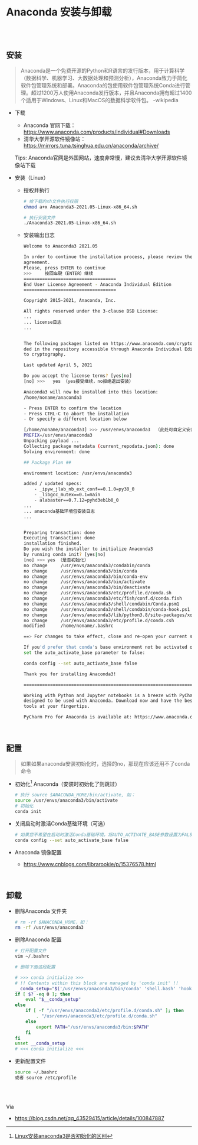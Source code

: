 # Anaconda 安装与卸载

</br>
</br>

## 安装

> Anaconda是一个免费开源的Python和R语言的发行版本，用于计算科学（数据科学、机器学习、大数据处理和预测分析），Anaconda致力于简化软件包管理系统和部署。Anaconda的包使用软件包管理系统Conda进行管理。超过1200万人使用Anaconda发行版本，并且Anaconda拥有超过1400个适用于Windows、Linux和MacOS的数据科学软件包。     -wikipedia

* 下载
  * Anaconda 官网下载：<https://www.anaconda.com/products/individual#Downloads>
  * 清华大学开源软件镜像站：<https://mirrors.tuna.tsinghua.edu.cn/anaconda/archive/>

  Tips: Anaconda官网是外国网站，速度非常慢，建议去清华大学开源软件镜像站下载

* 安装（Linux）
  * 授权并执行

    ```sh
    # 给下载的sh文件执行权限
    chmod a+x Anaconda3-2021.05-Linux-x86_64.sh

    # 执行安装文件
    ./Anaconda3-2021.05-Linux-x86_64.sh
    ```
  
  * 安装输出日志

    ```sh
    Welcome to Anaconda3 2021.05

    In order to continue the installation process, please review the license
    agreement.
    Please, press ENTER to continue
    >>>     按回车键（ENTER）继续
    ===================================
    End User License Agreement - Anaconda Individual Edition
    ===================================

    Copyright 2015-2021, Anaconda, Inc.

    All rights reserved under the 3-clause BSD License:
    ...
    ... license日志
    ...


    The following packages listed on https://www.anaconda.com/cryptography are inclu
    ded in the repository accessible through Anaconda Individual Edition that relate
    to cryptography.

    Last updated April 5, 2021

    Do you accept the license terms? [yes|no]
    [no] >>>   yes （yes接受继续，no拒绝退出安装）

    Anaconda3 will now be installed into this location:
    /home/noname/anaconda3

    - Press ENTER to confirm the location
    - Press CTRL-C to abort the installation
    - Or specify a different location below

    [/home/noname/anaconda3] >>> /usr/envs/anaconda3  （此处可自定义安装路径，不填则为默认路径，一般在用户根目录）
    PREFIX=/usr/envs/anaconda3
    Unpacking payload ...
    Collecting package metadata (current_repodata.json): done                       
    Solving environment: done

    ## Package Plan ##

    environment location: /usr/envs/anaconda3

    added / updated specs:
        - _ipyw_jlab_nb_ext_conf==0.1.0=py38_0
        - _libgcc_mutex==0.1=main
        - alabaster==0.7.12=pyhd3eb1b0_0
    ...
    ... anaconda基础环境包安装日志
    ...


    Preparing transaction: done
    Executing transaction: done
    installation finished.
    Do you wish the installer to initialize Anaconda3
    by running conda init? [yes|no]
    [no] >>> yes （是否初始化）
    no change     /usr/envs/anaconda3/condabin/conda
    no change     /usr/envs/anaconda3/bin/conda
    no change     /usr/envs/anaconda3/bin/conda-env
    no change     /usr/envs/anaconda3/bin/activate
    no change     /usr/envs/anaconda3/bin/deactivate
    no change     /usr/envs/anaconda3/etc/profile.d/conda.sh
    no change     /usr/envs/anaconda3/etc/fish/conf.d/conda.fish
    no change     /usr/envs/anaconda3/shell/condabin/Conda.psm1
    no change     /usr/envs/anaconda3/shell/condabin/conda-hook.ps1
    no change     /usr/envs/anaconda3/lib/python3.8/site-packages/xontrib/conda.xsh
    no change     /usr/envs/anaconda3/etc/profile.d/conda.csh
    modified      /home/noname/.bashrc

    ==> For changes to take effect, close and re-open your current shell. <==

    If you'd prefer that conda's base environment not be activated on startup, 
    set the auto_activate_base parameter to false: 

    conda config --set auto_activate_base false

    Thank you for installing Anaconda3!

    ===========================================================================

    Working with Python and Jupyter notebooks is a breeze with PyCharm Pro,
    designed to be used with Anaconda. Download now and have the best data
    tools at your fingertips.

    PyCharm Pro for Anaconda is available at: https://www.anaconda.com/pycharm

    ```

</br>

## 配置

> 如果如果anaconda安装初始化时，选择的no，那现在应该还用不了conda命令

* 初始化[^1] Anaconda（安装时初始化了则跳过）

  [^1]: [Linux安装anaconda3是否初始化的区别](https://blog.csdn.net/qq_41126685/article/details/105525408)

  ```sh
  # 执行 source $ANACONDA_HOME/bin/activate, 如：
  source /usr/envs/anaconda3/bin/activate
  # 初始化
  conda init
  ```

* 关闭启动时激活Conda基础环境（可选）

  ```sh
  # 如果您不希望在启动时激活Conda基础环境，将AUTO_ACTIVATE_BASE参数设置为FALSE：
  conda config --set auto_activate_base false
  ```

* Anaconda 镜像配置
  * <https://www.cnblogs.com/librarookie/p/15376578.html>

</br>

## 卸载

* 删除Anaconda 文件夹

  ```sh
  # rm -rf $ANACONDA_HOME，如：
  rm -rf /usr/envs/anaconda3
  ```

* 删除Anaconda 配置

  ```sh
  # 打开配置文件
  vim ~/.bashrc
  
  # 删除下面这段配置

  # >>> conda initialize >>>
  # !! Contents within this block are managed by 'conda init' !!
  __conda_setup="$('/usr/envs/anaconda3/bin/conda' 'shell.bash' 'hook' 2> /dev/null)"
  if [ $? -eq 0 ]; then
      eval "$__conda_setup"
  else
      if [ -f "/usr/envs/anaconda3/etc/profile.d/conda.sh" ]; then
          . "/usr/envs/anaconda3/etc/profile.d/conda.sh"
      else
          export PATH="/usr/envs/anaconda3/bin:$PATH"
      fi
  fi
  unset __conda_setup
  # <<< conda initialize <<<
  ```

* 更新配置文件

  ```sh
  source ~/.bashrc
  或者 source /etc/profile
  ```

</br>
</br>

Via

* <https://blog.csdn.net/qq_43529415/article/details/100847887>
